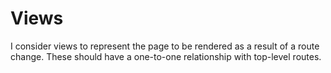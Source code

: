 # Views

I consider views to represent the page to be rendered as a result of a route change. These should have a one-to-one relationship with top-level routes.
